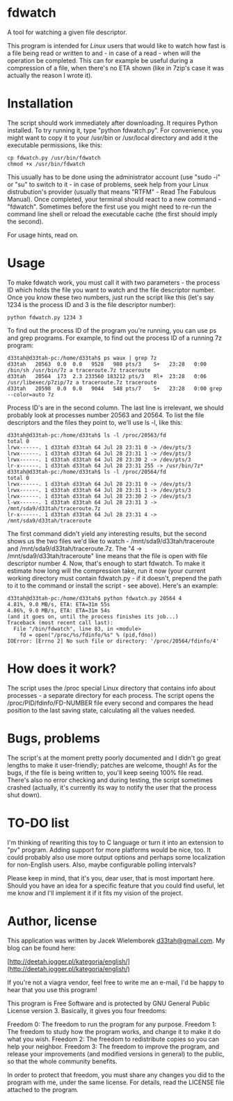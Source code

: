 fdwatch
=======

A tool for watching a given file descriptor.

This program is intended for _*Linux*_ users that would like to watch how fast
is a file being read or written to and - in case of a read - when will the
operation be completed. This can for example be useful during a compression of
a file, when there's no ETA shown (like in 7zip's case it was actually the
reason I wrote it).


Installation
============

The script should work immediately after downloading. It requires Python
installed. To try running it, type "python fdwatch.py". For convenience, you
might want to copy it to your /usr/bin or /usr/local directory and add it the
executable permissions, like this:

    cp fdwatch.py /usr/bin/fdwatch
    chmod +x /usr/bin/fdwatch

This usually has to be done using the administrator account (use "sudo -i" or
"su" to switch to it - in case of problems, seek help from your Linux
distrubution's provider (usually that means "RTFM" - Read The Fabulous
Manual). Once completed, your terminal should react to a new command -
"fdwatch". Sometimes before the first use you might need to re-run the command
line shell or reload the executable cache (the first should imply the second).

For usage hints, read on.

Usage
=====

To make fdwatch work, you must call it with two parameters - the process ID
which holds the file you want to watch and the file descriptor number. Once you
know these two numbers, just run the script like this (let's say 1234 is the
process ID and 3 is the file descriptor number):

    python fdwatch.py 1234 3

To find out the process ID of the program you're running, you can use ps and
grep programs. For example, to find out the process ID of a running 7z program:

    d33tah@d33tah-pc:/home/d33tah$ ps waux | grep 7z
    d33tah   20563  0.0  0.0   9528   988 pts/3    S+   23:28   0:00 /bin/sh /usr/bin/7z a traceroute.7z traceroute
    d33tah   20564  173  2.3 233560 183212 pts/3   Rl+  23:28   0:06 /usr/libexec/p7zip/7z a traceroute.7z traceroute
    d33tah   20598  0.0  0.0   9044   548 pts/7    S+   23:28   0:00 grep --color=auto 7z

Process ID's are in the second column. The last line is irrelevant, we should
probably look at processes number 20563 and 20564. To list the file descriptors
and the files they point to, we'll use ls -l, like this:

    d33tah@d33tah-pc:/home/d33tah$ ls -l /proc/20563/fd
    total 0
    lrwx------. 1 d33tah d33tah 64 Jul 28 23:31 0 -> /dev/pts/3
    lrwx------. 1 d33tah d33tah 64 Jul 28 23:31 1 -> /dev/pts/3
    lrwx------. 1 d33tah d33tah 64 Jul 28 23:30 2 -> /dev/pts/3
    lr-x------. 1 d33tah d33tah 64 Jul 28 23:31 255 -> /usr/bin/7z*
    d33tah@d33tah-pc:/home/d33tah$ ls -l /proc/20564/fd
    total 0
    lrwx------. 1 d33tah d33tah 64 Jul 28 23:31 0 -> /dev/pts/3
    lrwx------. 1 d33tah d33tah 64 Jul 28 23:31 1 -> /dev/pts/3
    lrwx------. 1 d33tah d33tah 64 Jul 28 23:30 2 -> /dev/pts/3
    l-wx------. 1 d33tah d33tah 64 Jul 28 23:31 3 -> /mnt/sda9/d33tah/traceroute.7z
    lr-x------. 1 d33tah d33tah 64 Jul 28 23:31 4 -> /mnt/sda9/d33tah/traceroute

The first command didn't yield any interesting results, but the second shows us
the two files we'd like to watch - /mnt/sda9/d33tah/traceroute and
/mnt/sda9/d33tah/traceroute.7z. The "4 -> /mnt/sda9/d33tah/traceroute" line
means that the file is open with file descriptor number 4. Now, that's enough
to start fdwatch. To make it estimate how long will the compression take, run
it now (your current working directory must contain fdwatch.py - if it doesn't,
prepend the path to it to the command or install the script - see above).
Here's an example:

    d33tah@d33tah-pc:/home/d33tah$ python fdwatch.py 20564 4
    4.81%, 9.0 MB/s, ETA: ETA=31m 55s
    4.86%, 9.0 MB/s, ETA: ETA=31m 54s
    (and it goes on, until the process finishes its job...)
    Traceback (most recent call last):
      File "/bin/fdwatch", line 83, in <module>
        fd = open("/proc/%s/fdinfo/%s" % (pid,fdno))
    IOError: [Errno 2] No such file or directory: '/proc/20564/fdinfo/4'


How does it work?
=================

The script uses the /proc special Linux directory that contains info about
processes - a separate directory for each process. The script opens the
/proc/PID/fdinfo/FD-NUMBER file every second and compares the head position to
the last saving state, calculating all the values needed.

Bugs, problems
==============

The script's at the moment pretty poorly documented and I didn't go great
lengths to make it user-friendly; patches are welcome, though! As for the bugs,
if the file is being written to, you'll keep seeing 100% file read. There's
also no error checking and during testing, the script sometimes crashed
(actually, it's currently its way to notify the user that the process shut
down).

TO-DO list
==========

I'm thinking of rewriting this toy to C language or turn it into an extension
to "pv" program. Adding support for more platforms would be nice, too. It could
probably also use more output options and perhaps some localization for
non-English users. Also, maybe configurable polling intervals?

Please keep in mind, that it's you, dear user, that is most important here.
Should you have an idea for a specific feature that you could find useful, let
me know and I'll implement it if it fits my vision of the project.

Author, license
===============

This application was written by Jacek Wielemborek <d33tah@gmail.com>. My blog
can be found here:

 [http://deetah.jogger.pl/kategoria/english/](http://deetah.jogger.pl/kategoria/english/)

If you're not a viagra vendor, feel free to write me an e-mail, I'd be happy to
hear that you use this program!

This program is Free Software and is protected by GNU General Public License
version 3. Basically, it gives you four freedoms:


Freedom 0: The freedom to run the program for any purpose.
Freedom 1: The freedom to study how the program works, and change it to make
    it do what you wish.
Freedom 2: The freedom to redistribute copies so you can help your neighbor.
Freedom 3: The freedom to improve the program, and release your improvements
    (and modified versions in general) to the public, so that the whole
     community benefits.

In order to protect that freedom, you must share any changes you did to the
program with me, under the same license. For details, read the LICENSE file
attached to the program.
